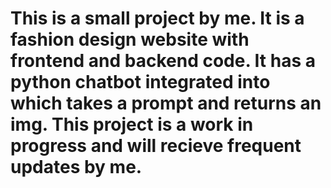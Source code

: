 # This is a small project by me. It is a fashion design website with frontend and backend code. It has a python chatbot integrated into which takes a prompt and returns an img. This project is a work in progress and will recieve frequent updates by me. 
